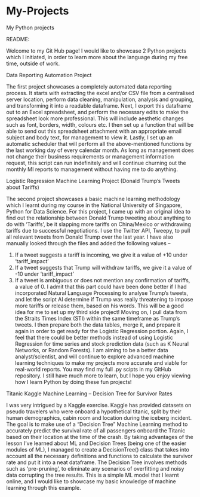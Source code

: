 # My-Projects
My Python projects

README:

Welcome to my Git Hub page!
I would like to showcase 2 Python projects which I initiated, in order to learn more about the language during my free time, outside of work.

Data Reporting Automation Project

The first project showcases a completely automated data reporting process. It starts with extracting the excel and/or CSV file from a centralised server location, perform data cleaning, manipulation, analysis and grouping, and transforming it into a readable dataframe.
Next, I export this dataframe out to an Excel spreadsheet, and perform the necessary edits to make the spreadsheet look more professional. This will include aesthetic changes such as font, borders, width, colours etc. 
I then set up a function that will be able to send out this spreadsheet attachment with an appropriate email subject and body text, for management to view it.
Lastly, I set up an automatic scheduler that will perform all the above-mentioned functions by the last working day of every calendar month. 
As long as management does not change their business requirements or management information request, this script can run indefinitely and will continue churning out the monthly MI reports to management without having me to do anything.

Logistic Regression Machine Learning Project (Donald Trump’s Tweets about Tariffs)

The second project showcases a basic machine learning methodology which I learnt during my course in the National University of Singapore, Python for Data Science.
For this project, I came up with an original idea to find out the relationship between Donald Trump tweeting about anything to do with ‘Tariffs’, be it slapping more tariffs on China/Mexico or withdrawing tariffs due to successful negotiations. 
I use the Twitter API, Tweepy, to pull all relevant tweets from Donald Trump over the last year. I have also manually looked through the files and added the following values –
1.	If a tweet suggests a tariff is incoming, we give it a value of +10 under ‘tariff_impact’
2.	If a tweet suggests that Trump will withdraw tariffs, we give it a value of -10 under ‘tariff_impact’
3.	If a tweet is ambiguous or does not mention any confirmation of tariffs, a value of 0.
I admit that this part could have been done better if I had incorporated Natural Language Processing to analyse Trump’s tweets, and let the script AI determine if Trump was really threatening to impose more tariffs or release them, based on his words. This will be a good idea for me to set up my third side project!
Moving on, I pull data from the Straits Times Index (STI) within the same timeframe as Trump’s tweets. I then prepare both the data tables, merge it, and prepare it again in order to get ready for the Logistic Regression portion.
Again, I feel that there could be better methods instead of using Logistic Regression for time series and stock prediction data (such as K Neural Networks, or Random Forests). I am aiming to be a better data analyst/scientist, and will continue to explore advanced machine learning techniques to make my projects more accurate and viable for real-world reports.
You may find my full .py scipts in my GitHub repository. I still have much more to learn, but I hope you enjoy viewing how I learn Python by doing these fun projects!

Titanic Kaggle Machine Learning – Decision Tree for Survivor Rates

I was very intrigued by a Kaggle exercise. Kaggle has provided datasets on pseudo travelers who were onboard a hypothetical titanic, split by their human demographics, cabin room and location during the iceberg incident. 
The goal is to make use of a “Decision Tree” Machine Learning method to accurately predict the survival rate of all passengers onboard the Titanic based on their location at the time of the crash.
By taking advantages of the lesson I’ve learned about ML and Decision Trees (being one of the easier modules of ML), I managed to create a DecisionTree() class that takes into account all the necessary definitions and functions to calculate the survivor rate and put it into a neat dataframe.
The Decision Tree involves methods such as ‘pre-pruning’, to eliminate any scenarios of overfitting and noisy data corrupting the tree results. This is a simple ML model that I learnt online, and I would like to showcase my basic knowledge of machine learning through this example.

